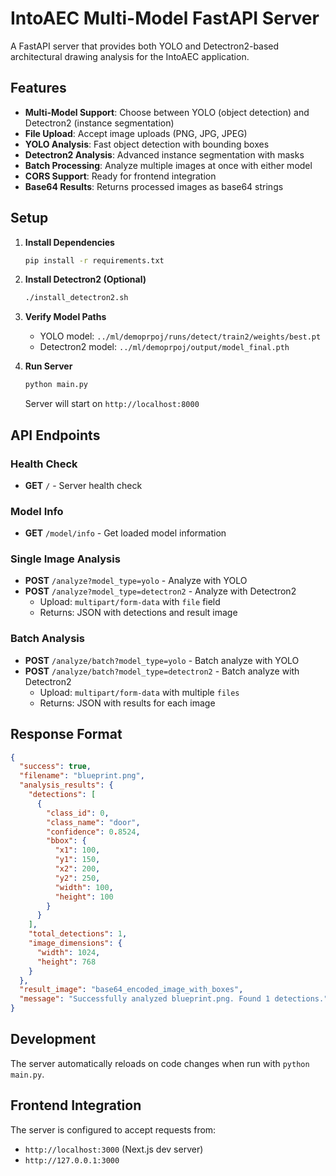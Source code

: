 # IntoAEC Multi-Model FastAPI Server

A FastAPI server that provides both YOLO and Detectron2-based architectural drawing analysis for the IntoAEC application.

## Features

- **Multi-Model Support**: Choose between YOLO (object detection) and Detectron2 (instance segmentation)
- **File Upload**: Accept image uploads (PNG, JPG, JPEG)
- **YOLO Analysis**: Fast object detection with bounding boxes
- **Detectron2 Analysis**: Advanced instance segmentation with masks
- **Batch Processing**: Analyze multiple images at once with either model
- **CORS Support**: Ready for frontend integration
- **Base64 Results**: Returns processed images as base64 strings

## Setup

1. **Install Dependencies**
   ```bash
   pip install -r requirements.txt
   ```

2. **Install Detectron2 (Optional)**
   ```bash
   ./install_detectron2.sh
   ```

3. **Verify Model Paths**
   - YOLO model: `../ml/demoprpoj/runs/detect/train2/weights/best.pt`
   - Detectron2 model: `../ml/demoprpoj/output/model_final.pth`

3. **Run Server**
   ```bash
   python main.py
   ```
   
   Server will start on `http://localhost:8000`

## API Endpoints

### Health Check
- **GET** `/` - Server health check

### Model Info
- **GET** `/model/info` - Get loaded model information

### Single Image Analysis
- **POST** `/analyze?model_type=yolo` - Analyze with YOLO
- **POST** `/analyze?model_type=detectron2` - Analyze with Detectron2
  - Upload: `multipart/form-data` with `file` field
  - Returns: JSON with detections and result image

### Batch Analysis
- **POST** `/analyze/batch?model_type=yolo` - Batch analyze with YOLO
- **POST** `/analyze/batch?model_type=detectron2` - Batch analyze with Detectron2
  - Upload: `multipart/form-data` with multiple `files`
  - Returns: JSON with results for each image

## Response Format

```json
{
  "success": true,
  "filename": "blueprint.png",
  "analysis_results": {
    "detections": [
      {
        "class_id": 0,
        "class_name": "door",
        "confidence": 0.8524,
        "bbox": {
          "x1": 100,
          "y1": 150,
          "x2": 200,
          "y2": 250,
          "width": 100,
          "height": 100
        }
      }
    ],
    "total_detections": 1,
    "image_dimensions": {
      "width": 1024,
      "height": 768
    }
  },
  "result_image": "base64_encoded_image_with_boxes",
  "message": "Successfully analyzed blueprint.png. Found 1 detections."
}
```

## Development

The server automatically reloads on code changes when run with `python main.py`.

## Frontend Integration

The server is configured to accept requests from:
- `http://localhost:3000` (Next.js dev server)
- `http://127.0.0.1:3000`
